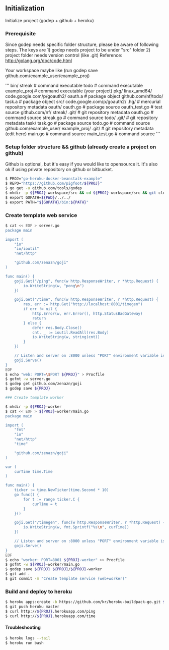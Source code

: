 ## Initialization

Initialize project (godep + github + heroku)

### Prerequisite
Since godep needs specific folder structure, please be aware of following steps.
The keys are 1) godep needs project to be under "src" folder 2) project folder needs version control (like .git)
Reference: http://golang.org/doc/code.html

Your workspace maybe like (run godep save github.com/example_user/example_proj)

'''
bin/
    streak                         # command executable
    todo                           # command executable
    example_proj                   # command executable (your project)
pkg/
    linux_amd64/
        code.google.com/p/goauth2/
            oauth.a                # package object
        github.com/nf/todo/
            task.a                 # package object
src/
    code.google.com/p/goauth2/
        .hg/                       # mercurial repository metadata
        oauth/
            oauth.go               # package source
            oauth_test.go          # test source
    github.com/nf/
        streak/
            .git/                  # git repository metadata
            oauth.go               # command source
            streak.go              # command source
        todo/
            .git/                  # git repository metadata
            task/
                task.go            # package source
            todo.go                # command source
    github.com/example_user/
        example_proj/
            .git/                  # git repository metadata (edit here)
            main.go                # command source
            main_test.go           # command source
'''

### Setup folder structure && github (already create a project on github)
Github is optional, but it's easy if you would like to opensource it.
It's also ok if using private repository on github or bitbucket.

```bash
$ PROJ="go-heroku-docker-beanstalk-example"
$ REPO="https://github.com/pigfoot/${PROJ}"
$ go get -u github.com/tools/godep
$ mkdir -p ${PROJ}-workspace/src && cd ${PROJ}-workspace/src && git clone ${REPO} && cd ${PROJ}
$ export GOPATH=${PWD}/../../
$ export PATH="${GOPATH}/bin:${PATH}"
```

### Create template web service
```bash
$ cat << EOF > server.go
package main

import (
    "io"
    "io/ioutil"
    "net/http"

    "github.com/zenazn/goji"
)

func main() {
    goji.Get("/ping", func(w http.ResponseWriter, r *http.Request) {
        io.WriteString(w, "pong\n")
    })

    goji.Get("/time", func(w http.ResponseWriter, r *http.Request) {
        res, err := http.Get("http://localhost:8001/timegen")
        if err != nil {
            http.Error(w, err.Error(), http.StatusBadGateway)
            return
        } else {
            defer res.Body.Close()
            cnt, _ := ioutil.ReadAll(res.Body)
            io.WriteString(w, string(cnt))
        }
    })

    // Listen and server on :8000 unless "PORT" environment variable is set
    goji.Serve()
}
EOF
$ echo "web: PORT=\$PORT ${PROJ}" > Procfile
$ gofmt -w server.go
$ godep get github.com/zenazn/goji
$ godep save ${PROJ}

### Create template worker

$ mkdir -p ${PROJ}-worker
$ cat << EOF > ${PROJ}-worker/main.go
package main

import (
    "fmt"
    "io"
    "net/http"
    "time"

    "github.com/zenazn/goji"
)

var (
    curTime time.Time
)

func main() {
    ticker := time.NewTicker(time.Second * 10)
    go func() {
        for t := range ticker.C {
            curTime = t
        }
    }()

    goji.Get("/timegen", func(w http.ResponseWriter, r *http.Request) {
        io.WriteString(w, fmt.Sprintf("%s\n", curTime))
    })

    // Listen and server on :8000 unless "PORT" environment variable is set
    goji.Serve()
}
EOF
$ echo "worker: PORT=8001 ${PROJ}-worker" >> Procfile
$ gofmt -w ${PROJ}-worker/main.go
$ godep save ${PROJ} ${PROJ}/${PROJ}-worker
$ git add .
$ git commit -m "Create template service (web+worker)"
```

### Build and deploy to heroku
```bash
$ heroku apps:create -b https://github.com/kr/heroku-buildpack-go.git ${PROJ}
$ git push heroku master
$ curl http://${PROJ}.herokuapp.com/ping
$ curl http://${PROJ}.herokuapp.com/time
```

#### Troubleshooting
```bash
$ heroku logs --tail
$ heroku run bash
```
